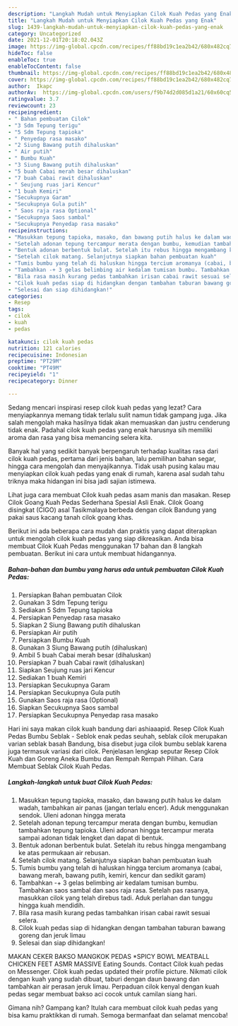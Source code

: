 ```yaml
---
description: "Langkah Mudah untuk Menyiapkan Cilok Kuah Pedas yang Enak"
title: "Langkah Mudah untuk Menyiapkan Cilok Kuah Pedas yang Enak"
slug: 1439-langkah-mudah-untuk-menyiapkan-cilok-kuah-pedas-yang-enak
category: Uncategorized
date: 2021-12-01T20:18:02.043Z
image: https://img-global.cpcdn.com/recipes/ff88bd19c1ea2b42/680x482cq70/cilok-kuah-pedas-foto-resep-utama.jpg
hideToc: false
enableToc: true
enableTocContent: false
thumbnail: https://img-global.cpcdn.com/recipes/ff88bd19c1ea2b42/680x482cq70/cilok-kuah-pedas-foto-resep-utama.jpg
cover: https://img-global.cpcdn.com/recipes/ff88bd19c1ea2b42/680x482cq70/cilok-kuah-pedas-foto-resep-utama.jpg
author:  Ikapc
authorAv:  https://img-global.cpcdn.com/users/f9b74d2d085d1a21/60x60cq50/avatar.jpg
ratingvalue: 3.7
reviewcount: 23
recipeingredient:
- " Bahan pembuatan Cilok"
- "3 Sdm Tepung terigu"
- "5 Sdm Tepung tapioka"
- " Penyedap rasa masako"
- "2 Siung Bawang putih dihaluskan"
- " Air putih"
- " Bumbu Kuah"
- "3 Siung Bawang putih dihaluskan"
- "5 buah Cabai merah besar dihaluskan"
- "7 buah Cabai rawit dihaluskan"
- " Seujung ruas jari Kencur"
- "1 buah Kemiri"
- "Secukupnya Garam"
- "Secukupnya Gula putih"
- " Saos raja rasa Optional"
- "Secukupnya Saos sambal"
- "Secukupnya Penyedap rasa masako"
recipeinstructions:
- "Masukkan tepung tapioka, masako, dan bawang putih halus ke dalam wadah, tambahkan air panas (jangan terlalu encer). Aduk menggunakan sendok. Uleni adonan hingga merata"
- "Setelah adonan tepung tercampur merata dengan bumbu, kemudian tambahkan tepung tapioka. Uleni adonan hingga tercampur merata sampai adonan tidak lengket dan dapat di bentuk."
- "Bentuk adonan berbentuk bulat. Setelah itu rebus hingga mengambang ke atas permukaan air rebusan."
- "Setelah cilok matang. Selanjutnya siapkan bahan pembuatan kuah"
- "Tumis bumbu yang telah di haluskan hingga tercium aromanya (cabai, bawang merah, bawang putih, kemiri, kencur dan sedikit garam)"
- "Tambahkan -+ 3 gelas belimbing air kedalam tumisan bumbu. Tambahkan saos sambal dan saos raja rasa. Setelah pas rasanya, masukkan cilok yang telah direbus tadi. Aduk perlahan dan tunggu hingga kuah mendidih."
- "Bila rasa masih kurang pedas tambahkan irisan cabai rawit sesuai selera."
- "Cilok kuah pedas siap di hidangkan dengan tambahan taburan bawang goreng dan jeruk limau"
- "Selesai dan siap dihidangkan!"
categories:
- Resep
tags:
- cilok
- kuah
- pedas

katakunci: cilok kuah pedas 
nutrition: 121 calories
recipecuisine: Indonesian
preptime: "PT29M"
cooktime: "PT49M"
recipeyield: "1"
recipecategory: Dinner

---
```



Sedang mencari inspirasi resep cilok kuah pedas yang lezat? Cara menyiapkannya memang tidak terlalu sulit namun tidak gampang juga. Jika salah mengolah maka hasilnya tidak akan memuaskan dan justru cenderung tidak enak. Padahal cilok kuah pedas yang enak harusnya sih memiliki aroma dan rasa yang bisa memancing selera kita.


Banyak hal yang sedikit banyak berpengaruh terhadap kualitas rasa dari cilok kuah pedas, pertama dari jenis bahan, lalu pemilihan bahan segar, hingga cara mengolah dan menyajikannya. Tidak usah pusing kalau mau menyiapkan cilok kuah pedas yang enak di rumah, karena asal sudah tahu triknya maka hidangan ini bisa jadi sajian istimewa.

Lihat juga cara membuat Cilok kuah pedas asam manis dan masakan. Resep Cilok Goang Kuah Pedas Sederhana Spesial Asli Enak. Cilok Goang disingkat (CIGO) asal Tasikmalaya berbeda dengan cilok Bandung yang pakai saus kacang tanah cilok goang khas.


Berikut ini ada beberapa cara mudah dan praktis yang dapat diterapkan untuk mengolah cilok kuah pedas yang siap dikreasikan. Anda bisa membuat Cilok Kuah Pedas menggunakan 17 bahan dan 8 langkah pembuatan. Berikut ini cara untuk membuat hidangannya.

<!--inarticleads1-->

##### Bahan-bahan dan bumbu yang harus ada untuk pembuatan Cilok Kuah Pedas:

1. Persiapkan  Bahan pembuatan Cilok
1. Gunakan 3 Sdm Tepung terigu
1. Sediakan 5 Sdm Tepung tapioka
1. Persiapkan  Penyedap rasa masako
1. Siapkan 2 Siung Bawang putih dihaluskan
1. Persiapkan  Air putih
1. Persiapkan  Bumbu Kuah
1. Gunakan 3 Siung Bawang putih (dihaluskan)
1. Ambil 5 buah Cabai merah besar (dihaluskan)
1. Persiapkan 7 buah Cabai rawit (dihaluskan)
1. Siapkan  Seujung ruas jari Kencur
1. Sediakan 1 buah Kemiri
1. Persiapkan Secukupnya Garam
1. Persiapkan Secukupnya Gula putih
1. Gunakan  Saos raja rasa (Optional)
1. Siapkan Secukupnya Saos sambal
1. Persiapkan Secukupnya Penyedap rasa masako


Hari ini saya makan cilok kuah bandung dari ashiaaapid. Resep Cilok Kuah Pedas Bumbu Seblak - Seblok enak pedas seuhah, seblak cilok merupakan varian seblak basah Bandung, bisa disebut juga cilok bumbu seblak karena juga termasuk variasi dari cilok. Penjelasan lengkap seputar Resep Cilok Kuah dan Goreng Aneka Bumbu dan Rempah Rempah Pilihan. Cara Membuat Seblak Cilok Kuah Pedas. 

<!--inarticleads2-->

##### Langkah-langkah untuk buat Cilok Kuah Pedas:

1. Masukkan tepung tapioka, masako, dan bawang putih halus ke dalam wadah, tambahkan air panas (jangan terlalu encer). Aduk menggunakan sendok. Uleni adonan hingga merata
1. Setelah adonan tepung tercampur merata dengan bumbu, kemudian tambahkan tepung tapioka. Uleni adonan hingga tercampur merata sampai adonan tidak lengket dan dapat di bentuk.
1. Bentuk adonan berbentuk bulat. Setelah itu rebus hingga mengambang ke atas permukaan air rebusan.
1. Setelah cilok matang. Selanjutnya siapkan bahan pembuatan kuah
1. Tumis bumbu yang telah di haluskan hingga tercium aromanya (cabai, bawang merah, bawang putih, kemiri, kencur dan sedikit garam)
1. Tambahkan -+ 3 gelas belimbing air kedalam tumisan bumbu. Tambahkan saos sambal dan saos raja rasa. Setelah pas rasanya, masukkan cilok yang telah direbus tadi. Aduk perlahan dan tunggu hingga kuah mendidih.
1. Bila rasa masih kurang pedas tambahkan irisan cabai rawit sesuai selera.
1. Cilok kuah pedas siap di hidangkan dengan tambahan taburan bawang goreng dan jeruk limau
1. Selesai dan siap dihidangkan!

MAKAN CEKER BAKSO MANGKOK PEDAS *SPICY BOWL MEATBALL CHICKEN FEET ASMR MASSIVE Eating Sounds. Contact Cilok kuah pedas on Messenger. Cilok kuah pedas updated their profile picture. Nikmati cilok dengan kuah yang sudah dibuat, taburi dengan daun bawang dan tambahkan air perasan jeruk limau. Perpaduan cilok kenyal dengan kuah pedas segar membuat bakso aci cocok untuk camilan siang hari. 

Gimana nih? Gampang kan? Itulah cara membuat cilok kuah pedas yang bisa kamu praktikkan di rumah. Semoga bermanfaat dan selamat mencoba!
